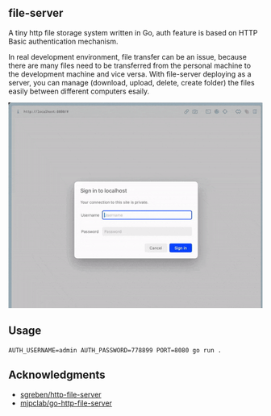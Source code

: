 ## file-server

A tiny http file storage system written in Go, auth feature is based on HTTP Basic authentication mechanism.

In real development environment, file transfer can be an issue, because there are many files need to be transferred from the personal machine to the development machine and vice versa. With file-server deploying as a server, you can manage (download, upload, delete, create folder) the files easily between different computers esaily.

![Go HTTP file server pages](doc/server.gif)

## Usage

```shell
AUTH_USERNAME=admin AUTH_PASSWORD=778899 PORT=8080 go run .
```

## Acknowledgments

- [sgreben/http-file-server](https://github.com/sgreben/http-file-server)
- [mjpclab/go-http-file-server](https://github.com/mjpclab/go-http-file-server)